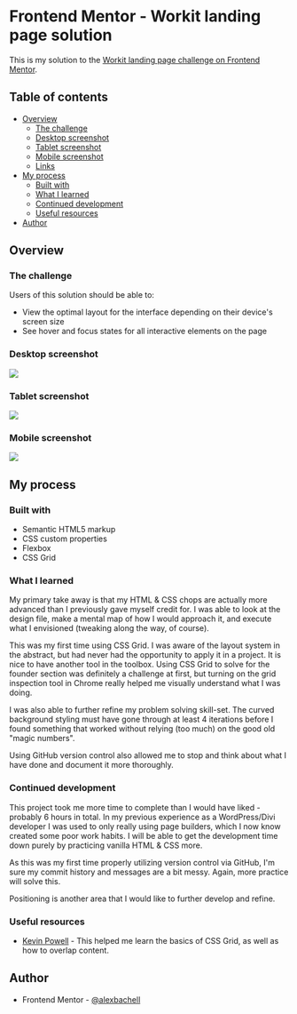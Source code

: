 # Frontend Mentor - Workit landing page solution

This is my solution to the [Workit landing page challenge on Frontend Mentor](https://www.frontendmentor.io/challenges/workit-landing-page-2fYnyle5lu).

## Table of contents

- [Overview](#overview)
  - [The challenge](#the-challenge)
  - [Desktop screenshot](#desktop-screenshot)
  - [Tablet screenshot](#tablet-screenshot)
  - [Mobile screenshot](#mobile-screenshot)
  - [Links](#links)
- [My process](#my-process)
  - [Built with](#built-with)
  - [What I learned](#what-i-learned)
  - [Continued development](#continued-development)
  - [Useful resources](#useful-resources)
- [Author](#author)

## Overview

### The challenge

Users of this solution should be able to:

- View the optimal layout for the interface depending on their device's screen size
- See hover and focus states for all interactive elements on the page

### Desktop screenshot

![](./ab-workit-solution-desktop-screenshot.jpg)

### Tablet screenshot

![](./ab-workit-solution-tablet-screenshot.jpg)

### Mobile screenshot

![](./ab-workit-solution-mobile-screenshot.jpg)

## My process

### Built with

- Semantic HTML5 markup
- CSS custom properties
- Flexbox
- CSS Grid

### What I learned

My primary take away is that my HTML & CSS chops are actually more advanced than I previously gave myself credit for. I was able to look at the design file, make a mental map of how I would approach it, and execute what I envisioned (tweaking along the way, of course).

This was my first time using CSS Grid. I was aware of the layout system in the abstract, but had never had the opportunity to apply it in a project. It is nice to have another tool in the toolbox. Using CSS Grid to solve for the founder section was definitely a challenge at first, but turning on the grid inspection tool in Chrome really helped me visually understand what I was doing.

I was also able to further refine my problem solving skill-set. The curved background styling must have gone through at least 4 iterations before I found something that worked without relying (too much) on the good old "magic numbers".

Using GitHub version control also allowed me to stop and think about what I have done and document it more thoroughly.

### Continued development

This project took me more time to complete than I would have liked - probably 6 hours in total. In my previous experience as a WordPress/Divi developer I was used to only really using page builders, which I now know created some poor work habits. I will be able to get the development time down purely by practicing vanilla HTML & CSS more.

As this was my first time properly utilizing version control via GitHub, I'm sure my commit history and messages are a bit messy. Again, more practice will solve this.

Positioning is another area that I would like to further develop and refine.

### Useful resources

- [Kevin Powell](https://www.youtube.com/watch?v=HFG3BKOqOlE) - This helped me learn the basics of CSS Grid, as well as how to overlap content.

## Author

- Frontend Mentor - [@alexbachell](https://www.frontendmentor.io/profile/alexbachell)
